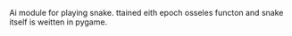Ai module for playing snake. ttained eith epoch osseles functon and snake itself is weitten in pygame.
